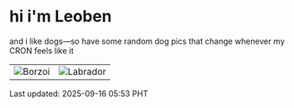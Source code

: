 # hi i'm Leoben

and i like dogs—so have some random dog pics that change whenever my CRON feels like it

|  |  |
|--------|----------|
| ![Borzoi](https://random-dog-vercel.vercel.app/api/random-borzoi?v=1757973219) | ![Labrador](https://random-dog-vercel.vercel.app/api/random-labrador?v=1757973219) |

Last updated: 2025-09-16 05:53 PHT
